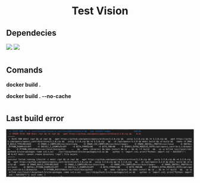 <h1 align="center">Test Vision</h1>

## Dependecies
<a href="https://github.com/opencv/opencv/archive/refs/heads/3.4.0"><img src="https://img.shields.io/badge/opencv-3.4-brightgreen"/></a>
<a href="https://github.com/opencv/opencv_contrib/archive/3.4.0"><img src="https://img.shields.io/badge/opencv contrib-3.4-brightgreen"/></a>
#
## Comands 

**docker build .**

**docker build . --no-cache**
#
## Last build error

<img src="./LastErro.png"></img>

